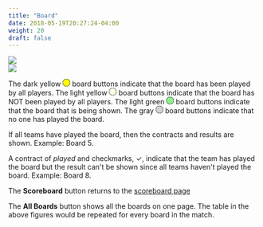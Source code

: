 ```yaml
---
title: "Board"
date: 2018-05-19T20:27:24-04:00
weight: 20
draft: false
---
```


<div class="withBorder">

<img src="../images/gen/Duplicate/BoardPage5.png"/>

</div>
<div class="withBorder">

<img src="../images/gen/Duplicate/BoardPage8.png"/>

</div>

The dark yellow 
<svg width="15.00" height="15.00" viewBox="-10.1 -10.1 20.2 20.2" class="piechart" style="display: inline-block;">
  <circle cx="0" cy="0" r="10" fill="yellow" stroke="black" stroke-width="1"></circle>
</svg>
board buttons indicate that the board has been played by all players.
The light yellow 
<svg width="15.00" height="15.00" viewBox="-10.1 -10.1 20.2 20.2" class="piechart" style="display: inline-block;">
  <circle cx="0" cy="0" r="10" fill="lightyellow" stroke="black" stroke-width="1" stroke="black" stroke-width="1"></circle>
</svg>
board buttons indicate that the board has NOT been played by all players.
The light green 
<svg width="15.00" height="15.00" viewBox="-10.1 -10.1 20.2 20.2" class="piechart" style="display: inline-block;">
  <circle cx="0" cy="0" r="10" fill="lightgreen" stroke="black" stroke-width="1"></circle>
</svg>
board buttons indicate that the board that is being shown.
The gray
<svg width="15.00" height="15.00" viewBox="-10.1 -10.1 20.2 20.2" class="piechart" style="display: inline-block;">
  <circle cx="0" cy="0" r="10" fill="rgb(210,210,210)" stroke="black" stroke-width="1"></circle>
</svg>
board buttons indicate that no one has played the board.

If all teams have played the board, then the contracts and results are shown.  Example: Board 5.

A contract of *played* and checkmarks, &#x2713;, indicate that the team has played the board but the result can't be shown since all teams haven't played the board.  Example: Board 8.

The **Scoreboard** button returns to the [scoreboard page](scoreboardcomplete.html) 

The **All Boards** button shows all the boards on one page.  The table in the above figures would be repeated for every board in the match.

